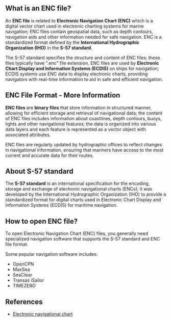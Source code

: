 ## What is an ENC file?

An **ENC file** is related to **Electronic Navigation Chart (ENC)** which is a digital vector chart used in electronic charting systems for marine navigation; ENC files contain geospatial data, such as depth contours, navigation aids and other information needed for safe navigation. ENC is a standardized format defined by the **International Hydrographic Organization (IHO)** in the **S-57 standard**.

The S-57 standard specifies the structure and content of ENC files; these files typically have ".enc" file extension. ENC files are used by **Electronic Chart Display and Information Systems (ECDIS)** on ships for navigation; ECDIS systems use ENC data to display electronic charts, providing navigators with real-time information to aid in safe and efficient navigation.

## ENC File Format - More Information

**ENC files** are **binary files** that store information in structured manner, allowing for efficient storage and retrieval of navigational data; the content of ENC files includes information about coastlines, depth contours, buoys, lights and other navigational features; the data is organized into various data layers and each feature is represented as a vector object with associated attributes.

ENC files are regularly updated by hydrographic offices to reflect changes in navigational information, ensuring that mariners have access to the most current and accurate data for their routes.

## About S-57 standard

The **S-57 standard** is an international specification for the encoding, storage and exchange of electronic navigational charts (ENCs); it was developed by the International Hydrographic Organization (IHO) to provide a standardized format for digital charts used in Electronic Chart Display and Information Systems (ECDIS) for maritime navigation.

## How to open ENC file?

To open Electronic Navigation Chart (ENC) files, you generally need specialized navigation software that supports the S-57 standard and ENC file format.

Some popular navigation software includes:

- OpenCPN
- MaxSea
- SeaClear
- Transas iSailor
- TIMEZERO

## References
* [Electronic navigational chart](https://en.wikipedia.org/wiki/Electronic_navigational_chart)

